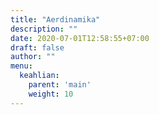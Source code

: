 ```yaml
---
title: "Aerdinamika"
description: ""
date: 2020-07-01T12:58:55+07:00
draft: false
author: ""
menu:
  keahlian:
    parent: 'main'
    weight: 10
---
```

